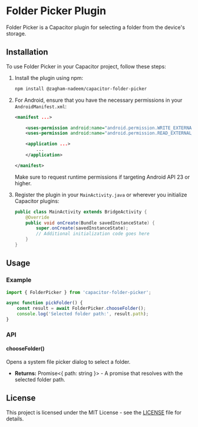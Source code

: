 # Folder Picker Plugin

Folder Picker is a Capacitor plugin for selecting a folder from the device's storage.

## Installation

To use Folder Picker in your Capacitor project, follow these steps:

1. Install the plugin using npm:

   ```bash
   npm install @zagham-nadeem/capacitor-folder-picker
   ```

2. For Android, ensure that you have the necessary permissions in your `AndroidManifest.xml`:

   ```xml
   <manifest ...>

       <uses-permission android:name="android.permission.WRITE_EXTERNAL_STORAGE" />
       <uses-permission android:name="android.permission.READ_EXTERNAL_STORAGE" />

       <application ...>
           ...
       </application>

   </manifest>
   ```

   Make sure to request runtime permissions if targeting Android API 23 or higher.

3. Register the plugin in your `MainActivity.java` or wherever you initialize Capacitor plugins:

   ```java
   public class MainActivity extends BridgeActivity {
       @Override
       public void onCreate(Bundle savedInstanceState) {
           super.onCreate(savedInstanceState);
           // Additional initialization code goes here
       }
   }
   ```

## Usage

### Example

```javascript
import { FolderPicker } from 'capacitor-folder-picker';

async function pickFolder() {
    const result = await FolderPicker.chooseFolder();
    console.log('Selected folder path:', result.path);
}
```

### API

#### chooseFolder()

Opens a system file picker dialog to select a folder.

- **Returns:** Promise\<{ path: string }\> - A promise that resolves with the selected folder path.

## License

This project is licensed under the MIT License - see the [LICENSE](LICENSE) file for details.
